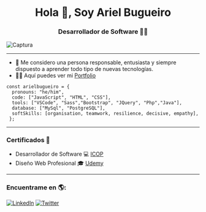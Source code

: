 <h1 align="center">Hola 👋, Soy Ariel Bugueiro </h1>
<h3 align="center">Desarrollador de Software 🧑‍💻</h3>


![Captura](https://user-images.githubusercontent.com/70410313/124995377-a9a88880-e01d-11eb-8f4b-159c59982866.PNG)

-----

* 💬 Me considero una persona responsable, entusiasta y siempre dispuesto a aprender todo tipo de nuevas tecnologías. 
* 👨‍💻 Aquí puedes ver mi [Portfolio](https://arielbugueiro.github.io/portfolio2021/)

```
const arielbugueiro = {
  pronouns: "he/him",
  code: ["JavaScript", "HTML", "CSS"],
  tools: ["VSCode", "Sass","Bootstrap", "JQuery", "Php","Java"],
  database: ["MySql", "PostgreSQL"],
  softSkills: [organisation, teamwork, resilience, decisive, empathy],
 };
```


-----

### Certificados 📜
* Desarrollador de Software 💻 [ICOP]()
* Diseño Web Profesional 🎓 [Udemy](https://www.udemy.com/certificate/UC-2d795c21-74cb-4584-ace6-33a479a5bdfe/)

-----

### Encuentrame en 🌎:
[![LinkedIn](https://img.shields.io/badge/LinkedIn-ArielBugueiro-0077B5?style=for-the-badge&logo=linkedin&logoColor=white&labelColor=101010)](https://www.linkedin.com/in/ariel-bugueiro/)
[![Twitter](https://img.shields.io/badge/Twitter-@arielbugueiro-1DA1F2?style=for-the-badge&logo=twitter&logoColor=white&labelColor=101010)](https://twitter.com/ArielBugueiro1)



‍

